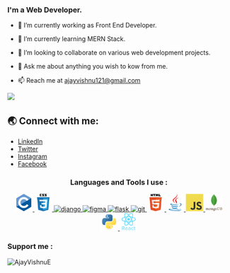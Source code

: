 <h3 align="left">I'm a Web Developer.</h3>


- 🔭 I’m currently working as Front End Developer.

- 🌱 I’m currently learning MERN Stack.

- 👯 I’m looking to collaborate on various web development projects.

- 💬 Ask me about anything you wish to kow from me.

- 📫 Reach me at ajayvishnu121@gmail.com

<p>
<img src="https://visitor-badge.laobi.icu/badge?page_id=AjayVishnuE"/></p>

<h2 align="left">🌏 Connect with me:</h2>

- [LinkedIn](https://www.linkedin.com/in/ajayvishnue)
- [Twitter](https://twitter.com/AjayVis65817041)
- [Instagram](https://www.instagram.com/ajay_vishnu_)
- [Facebook](https://www.facebook.com/ajay.vishnu.52090/)
<!---
<h2 align="left">🚀 My Github Stats:</h2>
<p><img align="center" src="https://github-readme-stats.vercel.app/api?username=AjayVishnuE&border_color=8F00FF&bg_color=8F00FF&text_color=ffff&title_color=ffff" alt="AjayVishnuE" /></p>
-->

<h3 align="center">Languages and Tools I use :</h3>
<p align="center"> 
<a href="https://www.cprogramming.com/" target="_blank" rel="noreferrer"> <img src="https://raw.githubusercontent.com/devicons/devicon/master/icons/c/c-original.svg" alt="c" width="40" height="40"/> </a>
<a href="https://www.w3schools.com/css/" target="_blank" rel="noreferrer"> <img src="https://raw.githubusercontent.com/devicons/devicon/master/icons/css3/css3-original-wordmark.svg" alt="css3" width="40" height="40"/> </a>
<a href="https://www.djangoproject.com/" target="_blank" rel="noreferrer"> <img src="https://cdn.worldvectorlogo.com/logos/django.svg" alt="django" width="40" height="40"/> </a> <a href="https://www.figma.com/" target="_blank" rel="noreferrer"> <img src="https://www.vectorlogo.zone/logos/figma/figma-icon.svg" alt="figma" width="40" height="40"/> </a>  
<a href="https://flask.palletsprojects.com/" target="_blank" rel="noreferrer"> <img src="https://www.vectorlogo.zone/logos/pocoo_flask/pocoo_flask-icon.svg" alt="flask" width="40" height="40"/> </a> 
<a href="https://git-scm.com/" target="_blank" rel="noreferrer"> <img src="https://www.vectorlogo.zone/logos/git-scm/git-scm-icon.svg" alt="git" width="40" height="40"/> </a> 
<a href="https://www.w3.org/html/" target="_blank" rel="noreferrer"> <img src="https://raw.githubusercontent.com/devicons/devicon/master/icons/html5/html5-original-wordmark.svg" alt="html5" width="40" height="40"/> </a> 
<a href="https://www.java.com" target="_blank" rel="noreferrer"> <img src="https://raw.githubusercontent.com/devicons/devicon/master/icons/java/java-original.svg" alt="java" width="40" height="40"/> </a> 
<a href="https://developer.mozilla.org/en-US/docs/Web/JavaScript" target="_blank" rel="noreferrer"> <img src="https://raw.githubusercontent.com/devicons/devicon/master/icons/javascript/javascript-original.svg" alt="javascript" width="40" height="40"/> </a>  
<a href="https://www.mongodb.com/" target="_blank" rel="noreferrer"> <img src="https://raw.githubusercontent.com/devicons/devicon/master/icons/mongodb/mongodb-original-wordmark.svg" alt="mongodb" width="40" height="40"/> </a>  
<a href="https://www.python.org" target="_blank" rel="noreferrer"> <img src="https://raw.githubusercontent.com/devicons/devicon/master/icons/python/python-original.svg" alt="python" width="40" height="40"/> </a> 
<a href="https://reactjs.org/" target="_blank" rel="noreferrer"> <img src="https://raw.githubusercontent.com/devicons/devicon/master/icons/react/react-original-wordmark.svg" alt="react" width="40" height="40"/> </a>
</p>

<h3 align="left">Support me :</h3>
<p><a href="https://www.buymeacoffee.com/AjayVishnuE" target="_blank"> <img align="left" src="https://cdn.buymeacoffee.com/buttons/v2/default-yellow.png" height="50" width="210" alt="AjayVishnuE" /></a></p>


